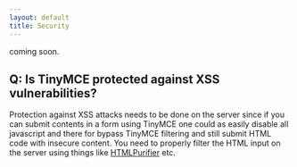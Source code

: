 ```yaml
---
layout: default
title: Security
---
```


coming soon.

## Q: Is TinyMCE protected against XSS vulnerabilities?

Protection against XSS attacks needs to be done on the server since if you can submit contents in a form using TinyMCE one could as easily disable all javascript and there for bypass TinyMCE filtering and still submit HTML code with insecure content. You need to properly filter the HTML input on the server using things like [HTMLPurifier](http://htmlpurifier.org/) etc.